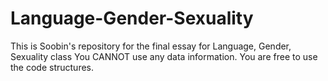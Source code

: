 # Language-Gender-Sexuality

This is Soobin's repository for the final essay for Language, Gender, Sexuality class
You CANNOT use any data information.
You are free to use the code structures.
